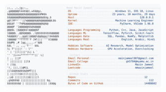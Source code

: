 <picture>
  <source srcset="https://raw.githubusercontent.com/mmazinjameel/mmazinjameel/main/dark_mode.svg?v=1759551087" media="(prefers-color-scheme: dark)">
  <img src="https://raw.githubusercontent.com/mmazinjameel/mmazinjameel/main/light_mode.svg?v=1759551087">
</picture>
